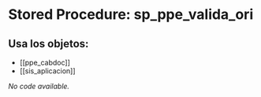 # Stored Procedure: sp_ppe_valida_ori

## Usa los objetos:
- [[ppe_cabdoc]]
- [[sis_aplicacion]]

*No code available.*

